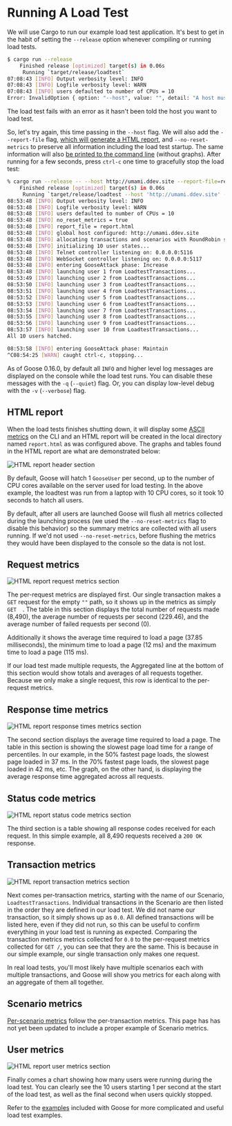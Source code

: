# Running A Load Test

We will use Cargo to run our example load test application. It's best to get in the habit of setting the `--release` option whenever compiling or running load tests.

```bash
$ cargo run --release
    Finished release [optimized] target(s) in 0.06s
     Running `target/release/loadtest`
07:08:43 [INFO] Output verbosity level: INFO
07:08:43 [INFO] Logfile verbosity level: WARN
07:08:43 [INFO] users defaulted to number of CPUs = 10
Error: InvalidOption { option: "--host", value: "", detail: "A host must be defined via the --host option, the GooseAttack.set_default() function, or the Scenario.set_host() function (no host defined for LoadtestTransactions)." }
```

The load test fails with an error as it hasn't been told the host you want to load test.

So, let's try again, this time passing in the `--host` flag. We will also add the `--report-file` flag, [which will generate a HTML report](common.html#writing-an-html-formatted-report), and `--no-reset-metrics` to preserve all information including the load test startup. The same information will also [be printed to the command line](metrics.md) (without graphs). After running for a few seconds, press `ctrl-c` one time to gracefully stop the load test:

```bash
% cargo run --release -- --host http://umami.ddev.site --report-file=report.html --no-reset-metrics
    Finished release [optimized] target(s) in 0.06s
     Running `target/release/loadtest --host 'http://umami.ddev.site' --report-file=report.html --no-reset-metrics`
08:53:48 [INFO] Output verbosity level: INFO
08:53:48 [INFO] Logfile verbosity level: WARN
08:53:48 [INFO] users defaulted to number of CPUs = 10
08:53:48 [INFO] no_reset_metrics = true
08:53:48 [INFO] report_file = report.html
08:53:48 [INFO] global host configured: http://umami.ddev.site
08:53:48 [INFO] allocating transactions and scenarios with RoundRobin scheduler
08:53:48 [INFO] initializing 10 user states...
08:53:48 [INFO] Telnet controller listening on: 0.0.0.0:5116
08:53:48 [INFO] WebSocket controller listening on: 0.0.0.0:5117
08:53:48 [INFO] entering GooseAttack phase: Increase
08:53:48 [INFO] launching user 1 from LoadtestTransactions...
08:53:49 [INFO] launching user 2 from LoadtestTransactions...
08:53:50 [INFO] launching user 3 from LoadtestTransactions...
08:53:51 [INFO] launching user 4 from LoadtestTransactions...
08:53:52 [INFO] launching user 5 from LoadtestTransactions...
08:53:53 [INFO] launching user 6 from LoadtestTransactions...
08:53:54 [INFO] launching user 7 from LoadtestTransactions...
08:53:55 [INFO] launching user 8 from LoadtestTransactions...
08:53:56 [INFO] launching user 9 from LoadtestTransactions...
08:53:57 [INFO] launching user 10 from LoadtestTransactions...
All 10 users hatched.

08:53:58 [INFO] entering GooseAttack phase: Maintain
^C08:54:25 [WARN] caught ctrl-c, stopping...
```

As of Goose 0.16.0, by default all `INFO` and higher level log messages are displayed on the console while the load test runs. You can disable these messages with the `-q` (`--quiet`) flag. Or, you can display low-level debug with the `-v` (`--verbose`) flag.

## HTML report

When the load tests finishes shutting down, it will display some [ASCII metrics](metrics.html#ascii-metrics) on the CLI and an HTML report will be created in the local directory named `report.html` as was configured above. The graphs and tables found in the HTML report are what are demonstrated below:

![HTML report header section](report-header.png)

By default, Goose will hatch 1 `GooseUser` per second, up to the number of CPU cores available on the server used for load testing. In the above example, the loadtest was run from a laptop with 10 CPU cores, so it took 10 seconds to hatch all users.

By default, after all users are launched Goose will flush all metrics collected during the launching process (we used the `--no-reset-metrics` flag to disable this behavior) so the summary metrics are collected with all users running. If we'd not used `--no-reset-metrics`, before flushing the metrics they would have been displayed to the console so the data is not lost.

## Request metrics

![HTML report request metrics section](report-requests.png)

The per-request metrics are displayed first. Our single transaction makes a `GET` request for the empty `""` path, so it shows up in the metrics as simply `GET  `. The table in this section displays the total number of requests made (8,490), the average number of requests per second (229.46), and the average number of failed requests per second (0). 

Additionally it shows the average time required to load a page (37.85 milliseconds), the minimum time to load a page (12 ms) and the maximum time to load a page (115 ms).

If our load test made multiple requests, the Aggregated line at the bottom of this section would show totals and averages of all requests together. Because we only make a single request, this row is identical to the per-request metrics.

## Response time metrics

![HTML report response times metrics section](report-responses.png)

The second section displays the average time required to load a page. The table in this section is showing the slowest page load time for a range of percentiles. In our example, in the 50% fastest page loads, the slowest page loaded in 37 ms. In the 70% fastest page loads, the slowest page loaded in 42 ms, etc. The graph, on the other hand, is displaying the average response time aggregated across all requests. 

## Status code metrics

![HTML report status code metrics section](report-status-codes.png)

The third section is a table showing all response codes received for each request. In this simple example, all 8,490 requests received a `200 OK` response.

## Transaction metrics

![HTML report transaction metrics section](report-transactions.png)

Next comes per-transaction metrics, starting with the name of our Scenario, `LoadtestTransactions`. Individual transactions in the Scenario are then listed in the order they are defined in our load test. We did not name our transaction, so it simply shows up as `0.0`. All defined transactions will be listed here, even if they did not run, so this can be useful to confirm everything in your load test is running as expected. Comparing the transaction metrics metrics collected for `0.0` to the per-request metrics collected for `GET /`, you can see that they are the same. This is because in our simple example, our single transaction only makes one request.

In real load tests, you'll most likely have multiple scenarios each with multiple transactions, and Goose will show you metrics for each along with an aggregate of them all together.

## Scenario metrics

[Per-scenario metrics](metrics.html#scenarios) follow the per-transaction metrics. This page has has not yet been updated to include a proper example of Scenario metrics.

## User metrics

![HTML report user metrics section](report-users.png)

Finally comes a chart showing how many users were running during the load test. You can clearly see the 10 users starting 1 per second at the start of the load test, as well as the final second when users quickly stopped.

Refer to the [examples](../example/overview.html) included with Goose for more complicated and useful load test examples.

